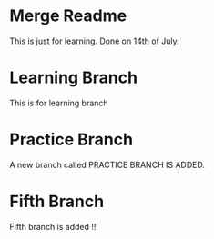 # Merge Readme

This is just for learning.
Done on 14th of July.

# Learning Branch

This is for learning branch

# Practice Branch

A new branch called PRACTICE BRANCH IS ADDED.

# Fifth Branch 

Fifth branch is added !!